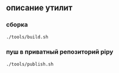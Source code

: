 ## описание утилит
### сборка
```bash
./tools/build.sh
```

### пуш в приватный репозиторий pipy
```bash
./tools/publish.sh
```